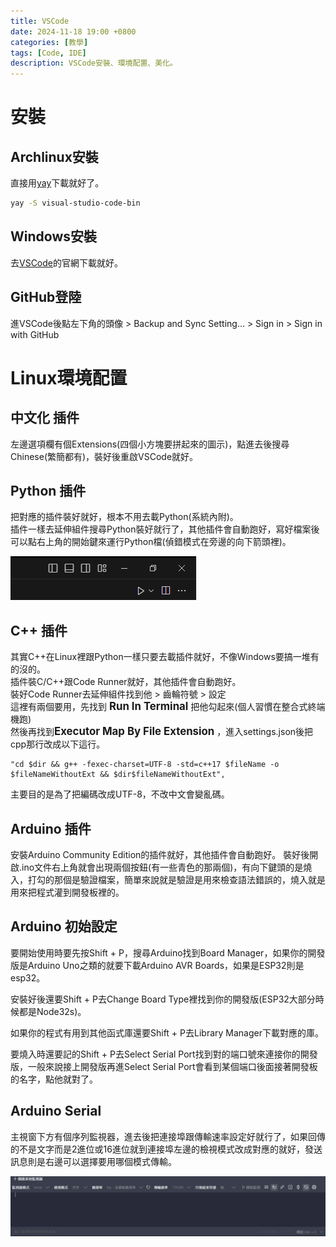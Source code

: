 ```yaml
---
title: VSCode
date: 2024-11-18 19:00 +0800
categories: [教學]
tags: [Code, IDE]
description: VSCode安裝、環境配置、美化。
---
```


# 安裝
## Archlinux安裝
直接用[yay](/posts/Yay)下載就好了。 <br>
```bash
yay -S visual-studio-code-bin
```

## Windows安裝
去[VSCode](https://code.visualstudio.com/)的官網下載就好。 <br>

## GitHub登陸
進VSCode後點左下角的頭像 > Backup and Sync Setting... > Sign in > Sign in with GitHub <br>

# Linux環境配置
## 中文化 插件
左邊選項欄有個Extensions(四個小方塊要拼起來的圖示)，點進去後搜尋Chinese(繁簡都有)，裝好後重啟VSCode就好。 <br>

## Python 插件
把對應的插件裝好就好，根本不用去載Python(系統內附)。 <br>
插件一樣去延伸組件搜尋Python裝好就行了，其他插件會自動跑好，寫好檔案後可以點右上角的開始鍵來運行Python檔(偵錯模式在旁邊的向下箭頭裡)。 <br>

![Desktop View](/assets/img/2024-11-18-VSCode/PythonRun.png)

## C++ 插件
其實C++在Linux裡跟Python一樣只要去載插件就好，不像Windows要搞一堆有的沒的。 <br>
插件裝C/C++跟Code Runner就好，其他插件會自動跑好。 <br>
裝好Code Runner去延伸組件找到他 > 齒輪符號 > 設定 <br>
這裡有兩個要用，先找到 <span style="font-weight: bold; font-size: 1.2em;">Run In Terminal</span> 把他勾起來(個人習慣在整合式終端機跑) <br>
然後再找到<span style="font-weight: bold; font-size: 1.2em;">Executor Map By File Extension</span> ，進入settings.json後把cpp那行改成以下這行。 <br>
```text
"cd $dir && g++ -fexec-charset=UTF-8 -std=c++17 $fileName -o $fileNameWithoutExt && $dir$fileNameWithoutExt",
```

主要目的是為了把編碼改成UTF-8，不改中文會變亂碼。 <br>

## Arduino 插件
安裝Arduino Community Edition的插件就好，其他插件會自動跑好。
裝好後開啟.ino文件右上角就會出現兩個按鈕(有一些青色的那兩個)，有向下鍵頭的是燒入，打勾的那個是驗證檔案，簡單來說就是驗證是用來檢查語法錯誤的，燒入就是用來把程式灌到開發板裡的。 <br>

## Arduino 初始設定
要開始使用時要先按Shift + P，搜尋Arduino找到Board Manager，如果你的開發版是Arduino Uno之類的就要下載Arduino AVR Boards，如果是ESP32則是esp32。 <br>

安裝好後還要Shift + P去Change Board Type裡找到你的開發版(ESP32大部分時候都是Node32s)。 <br>

如果你的程式有用到其他函式庫還要Shift + P去Library Manager下載對應的庫。 <br>

要燒入時還要記的Shift + P去Select Serial Port找到對的端口號來連接你的開發版，一般來說接上開發版再進Select Serial Port會看到某個端口後面接著開發板的名字，點他就對了。 <br>

## Arduino Serial
主視窗下方有個序列監視器，進去後把連接埠跟傳輸速率設定好就行了，如果回傳的不是文字而是2進位或16進位就到連接埠左邊的檢視模式改成對應的就好，發送訊息則是右邊可以選擇要用哪個模式傳輸。 <br>

![Desktop View](/assets/img/2024-11-18-VSCode/ArduinoSerial.png)
